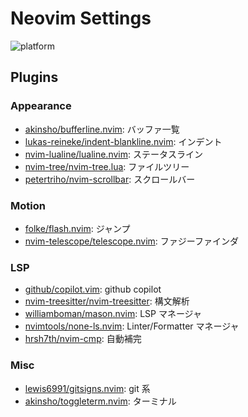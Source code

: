 # Neovim Settings

![platform](https://img.shields.io/badge/platform-linux%20|%20macos-blue)

## Plugins

### Appearance

- [akinsho/bufferline.nvim](https://github.com/akinsho/bufferline.nvim): バッファ一覧
- [lukas-reineke/indent-blankline.nvim](https://github/com/lukas-reineke/indent-blankline.nvim): インデント
- [nvim-lualine/lualine.nvim](https://github.com/nvim-lualine/lualine.nvim): ステータスライン
- [nvim-tree/nvim-tree.lua](https://github.com/nvim-tree/nvim-tree.lua): ファイルツリー
- [petertriho/nvim-scrollbar](https://gihub.com/petertriho/nvim-scrollbar): スクロールバー

### Motion

- [folke/flash.nvim](https://github.com/folke/flash.nvim): ジャンプ
- [nvim-telescope/telescope.nvim](https://github.com/nvim-telescope/telescope.nvim): ファジーファインダ

### LSP

- [github/copilot.vim](https://github.com/github/copilot.vim): github copilot
- [nvim-treesitter/nvim-treesitter](https://github.com/nvim-treesitter/nvim-treesitter): 構文解析
- [williamboman/mason.nvim](https://github.com/williamboman/mason.nvim): LSP マネージャ
- [nvimtools/none-ls.nvim](https://github.com/nvimtools/none-ls.nvim): Linter/Formatter マネージャ
- [hrsh7th/nvim-cmp](https://github.com/hrsh7th/nvim-cmp): 自動補完

### Misc

- [lewis6991/gitsigns.nvim](https://github.com/lewis6991/gitsigns.nvim): git 系
- [akinsho/toggleterm.nvim](https://gihtub/com/akinsho/toggleterm.nvim): ターミナル
